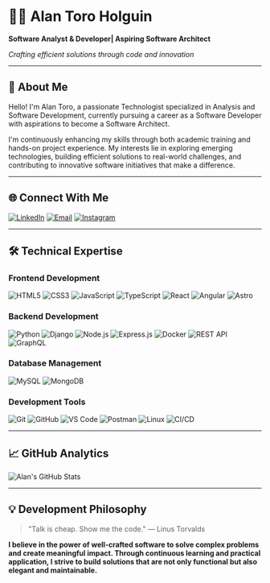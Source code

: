 # 👨‍💻 Alan Toro Holguin
**Software Analyst &  Developer| Aspiring Software Architect**

*Crafting efficient solutions through code and innovation*

---

## 📖 About Me

Hello! I'm Alan Toro, a passionate Technologist specialized in Analysis and Software Development, currently pursuing a career as a Software Developer with aspirations to become a Software Architect.

I'm continuously enhancing my skills through both academic training and hands-on project experience. My interests lie in exploring emerging technologies, building efficient solutions to real-world challenges, and contributing to innovative software initiatives that make a difference.

---

## 🌐 Connect With Me

[![LinkedIn](https://img.shields.io/badge/LinkedIn-Connect%20Professionally-%230077B5?style=for-the-badge&logo=linkedin&logoColor=white)](https://www.linkedin.com/in/alan-software-arch/)
[![Email](https://img.shields.io/badge/Email-Contact%20Me-D14836?style=for-the-badge&logo=gmail&logoColor=white)](mailto:alan.software.arch@gmail.com)
[![Instagram](https://img.shields.io/badge/Instagram-Follow%20My%20Journey-%23E4405F?style=for-the-badge&logo=Instagram&logoColor=white)](https://instagram.com/alankhozryn)

---

## 🛠️ Technical Expertise

### Frontend Development
![HTML5](https://img.shields.io/badge/HTML5-E34F26?style=for-the-badge&logo=html5&logoColor=white)
![CSS3](https://img.shields.io/badge/CSS3-1572B6?style=for-the-badge&logo=css3&logoColor=white)
![JavaScript](https://img.shields.io/badge/JavaScript-F7DF1E?style=for-the-badge&logo=javascript&logoColor=black)
![TypeScript](https://img.shields.io/badge/TypeScript-007ACC?style=for-the-badge&logo=typescript&logoColor=white)
![React](https://img.shields.io/badge/React-20232A?style=for-the-badge&logo=react&logoColor=61DAFB)
![Angular](https://img.shields.io/badge/Angular-DD0031?style=for-the-badge&logo=angular&logoColor=white)
![Astro](https://img.shields.io/badge/Astro-BC52EE?style=for-the-badge&logo=astro&logoColor=white)

### Backend Development
![Python](https://img.shields.io/badge/Python-3670A0?style=for-the-badge&logo=python&logoColor=ffdd54)
![Django](https://img.shields.io/badge/Django-092E20?style=for-the-badge&logo=django&logoColor=white)
![Node.js](https://img.shields.io/badge/Node.js-339933?style=for-the-badge&logo=nodedotjs&logoColor=white)
![Express.js](https://img.shields.io/badge/Express.js-000000?style=for-the-badge&logo=express&logoColor=white)
![Docker](https://img.shields.io/badge/Docker-2496ED?style=for-the-badge&logo=docker&logoColor=white)
![REST API](https://img.shields.io/badge/REST%20API-FF6C37?style=for-the-badge)
![GraphQL](https://img.shields.io/badge/GraphQL-E10098?style=for-the-badge&logo=graphql&logoColor=white)

### Database Management
![MySQL](https://img.shields.io/badge/MySQL-4479A1?style=for-the-badge&logo=mysql&logoColor=white)
![MongoDB](https://img.shields.io/badge/MongoDB-47A248?style=for-the-badge&logo=mongodb&logoColor=white)

### Development Tools
![Git](https://img.shields.io/badge/Git-F05032?style=for-the-badge&logo=git&logoColor=white)
![GitHub](https://img.shields.io/badge/GitHub-181717?style=for-the-badge&logo=github&logoColor=white)
![VS Code](https://img.shields.io/badge/VS%20Code-007ACC?style=for-the-badge&logo=visualstudiocode&logoColor=white)
![Postman](https://img.shields.io/badge/Postman-FF6C37?style=for-the-badge&logo=postman&logoColor=white)
![Linux](https://img.shields.io/badge/Linux-FCC624?style=for-the-badge&logo=linux&logoColor=black)
![CI/CD](https://img.shields.io/badge/CI/CD-0080FF?style=for-the-badge)

---

## 📈 GitHub Analytics


![Alan's GitHub Stats](https://github-readme-stats.vercel.app/api?username=AlanIsaacToroHolguin&show_icons=true&theme=transparent&title_color=4F8CC9&text_color=2E4053&icon_color=4F8CC9&border_color=4F8CC9&bg_color=00000000&hide_border=true)


---

## 💡 Development Philosophy

> "Talk is cheap. Show me the code." 
> ― Linus Torvalds

**I believe in the power of well-crafted software to solve complex problems and create meaningful impact. Through continuous learning and practical application, I strive to build solutions that are not only functional but also elegant and maintainable.**
